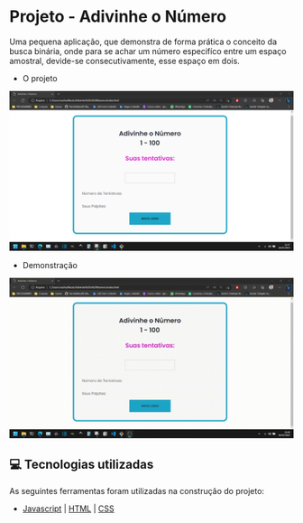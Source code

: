 # Projeto - Adivinhe o Número

Uma pequena aplicação, que demonstra de forma prática o conceito da busca binária, onde para se achar um número especifíco entre um espaço amostral, devide-se consecutivamente, esse espaço em dois.

- O projeto
<img src="Adivinhe o Numero/assets/imgs/Captura de tela 2023-03-26 214806.png"/>

<br />

- Demonstração
<img src="Adivinhe o Numero/assets/imgs/Adivinhe o Numero.gif"/>

<br />

## 💻 Tecnologias utilizadas
As seguintes ferramentas foram utilizadas na construção do projeto:
- [Javascript](https://developer.mozilla.org/en-US/docs/Web/JavaScript) | [HTML](https://developer.mozilla.org/en-US/docs/Web/HTML) | [CSS](https://developer.mozilla.org/en-US/docs/Web/CSS)
